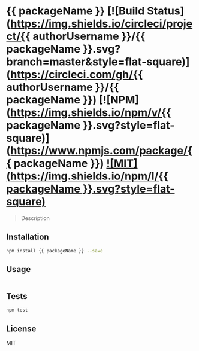 # {{ packageName }} [![Build Status](https://img.shields.io/circleci/project/{{ authorUsername }}/{{ packageName }}.svg?branch=master&style=flat-square)](https://circleci.com/gh/{{ authorUsername }}/{{ packageName }}) [![NPM](https://img.shields.io/npm/v/{{ packageName }}.svg?style=flat-square)](https://www.npmjs.com/package/{{ packageName }}) [![MIT](https://img.shields.io/npm/l/{{ packageName }}.svg?style=flat-square)](https://opensource.org/licenses/MIT)

> Description

## Installation

```sh
npm install {{ packageName }} --save
```

## Usage

```js

```

## Tests

```sh
npm test
```

## License

MIT